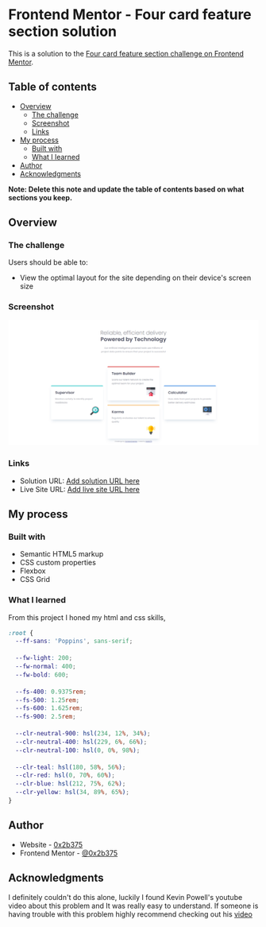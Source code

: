 # Frontend Mentor - Four card feature section solution

This is a solution to the [Four card feature section challenge on Frontend Mentor](https://www.frontendmentor.io/challenges/four-card-feature-section-weK1eFYK).

## Table of contents

- [Overview](#overview)
  - [The challenge](#the-challenge)
  - [Screenshot](#screenshot)
  - [Links](#links)
- [My process](#my-process)
  - [Built with](#built-with)
  - [What I learned](#what-i-learned)
- [Author](#author)
- [Acknowledgments](#acknowledgments)

**Note: Delete this note and update the table of contents based on what sections you keep.**

## Overview

### The challenge

Users should be able to:

- View the optimal layout for the site depending on their device's screen size

### Screenshot

![](images/screenshot.jpg)

### Links

- Solution URL: [Add solution URL here](https://github.com/0x2b375/four-card-feature-section-master)
- Live Site URL: [Add live site URL here](https://0x2b375.github.io/four-card-feature-section-master/)

## My process

### Built with

- Semantic HTML5 markup
- CSS custom properties
- Flexbox
- CSS Grid

### What I learned

From this project I honed my html and css skills, 

```css
:root {
  --ff-sans: 'Poppins', sans-serif;

  --fw-light: 200;
  --fw-normal: 400;
  --fw-bold: 600;

  --fs-400: 0.9375rem;
  --fs-500: 1.25rem;
  --fs-600: 1.625rem;
  --fs-900: 2.5rem;

  --clr-neutral-900: hsl(234, 12%, 34%);
  --clr-neutral-400: hsl(229, 6%, 66%);
  --clr-neutral-100: hsl(0, 0%, 98%);

  --clr-teal: hsl(180, 58%, 56%);
  --clr-red: hsl(0, 70%, 60%);
  --clr-blue: hsl(212, 75%, 62%);
  --clr-yellow: hsl(34, 89%, 65%);
}
```


## Author

- Website - [0x2b375](https://0x2b375.github.io/four-card-feature-section-master/)
- Frontend Mentor - [@0x2b375](https://www.frontendmentor.io/profile/0x2b375)


## Acknowledgments

I definitely couldn't do this alone, luckily I found Kevin Powell's youtube video about this problem and It was really easy to understand. If someone is having trouble with this problem highly recommend checking out his [video](https://www.youtube.com/watch?v=JFbxl_VmIx0) 



